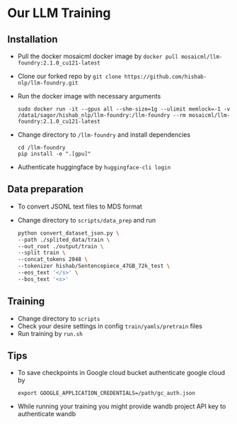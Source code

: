 # Our LLM Training

## Installation
- Pull the docker mosaicml docker image by `docker pull mosaicml/llm-foundry:2.1.0_cu121-latest`
- Clone our forked repo by `git clone https://github.com/hishab-nlp/llm-foundry.git`
- Run the docker image with necessary arguments

  ```
  sudo docker run -it --gpus all --shm-size=1g --ulimit memlock=-1 -v /data1/sagor/hishab_nlp/llm-foundry:/llm-foundry --rm mosaicml/llm-foundry:2.1.0_cu121-latest
  ```
- Change directory to `/llm-foundry` and install dependencies

  ```
  cd /llm-foundry
  pip install -e ".[gpu]"
  ```
- Authenticate huggingface by `huggingface-cli login`

## Data preparation
- To convert JSONL text files to MDS format
- Change directory to `scripts/data_prep` and run

  ```bash
  python convert_dataset_json.py \
  --path ./splited_data/train \
  --out_root ./output/train \
  --split train \
  --concat_tokens 2048 \
  --tokenizer hishab/Sentencepiece_47GB_72k_test \
  --eos_text '</s>' \
  --bos_text '<s>'
  ```

## Training
- Change directory to `scripts`
- Check your desire settings in config `train/yamls/pretrain` files
- Run training by `run.sh`

## Tips
- To save checkpoints in Google cloud bucket authenticate google cloud by

  ```
  export GOOGLE_APPLICATION_CREDENTIALS=/path/gc_auth.json
  ```

- While running your training you might provide wandb project API key to authenticate wandb

